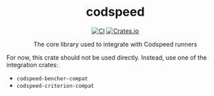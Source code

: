 <div align="center">
<h1>codspeed</h1>

[![CI](https://github.com/CodSpeedHQ/codspeed-rust/actions/workflows/ci.yml/badge.svg?branch=main)](https://github.com/CodSpeedHQ/codspeed-rust/actions/workflows/ci.yml)
[![Crates.io](https://img.shields.io/crates/v/codspeed)](https://crates.io/crates/codspeed)

The core library used to integrate with Codspeed runners

</div>

For now, this crate should not be used directly. Instead, use one of the integration crates:

- `codspeed-bencher-compat`
- `codspeed-criterion-compat`
